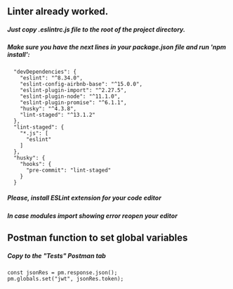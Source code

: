## Linter already worked.

##### Just copy .eslintrc.js file to the root of the project directory.

##### Make sure you have the next lines in your package.json file and run 'npm install':
``` 
  "devDependencies": {
    "eslint": "^8.34.0",
    "eslint-config-airbnb-base": "^15.0.0",
    "eslint-plugin-import": "^2.27.5",
    "eslint-plugin-node": "^11.1.0",
    "eslint-plugin-promise": "^6.1.1",
    "husky": "^4.3.8",
    "lint-staged": "^13.1.2"
  },
  "lint-staged": {
    "*.js": [
      "eslint"
    ]
  },
  "husky": {
    "hooks": {
      "pre-commit": "lint-staged"
    }
  }
```

##### Please, install ESLint extension for your code editor
##### In case modules import showing error reopen your editor

## Postman function to set global variables
##### Copy to the "Tests" Postman tab

```
const jsonRes = pm.response.json();
pm.globals.set("jwt", jsonRes.token);
```